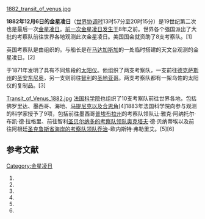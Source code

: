 [1882_transit_of_venus.jpg](https://zh.wikipedia.org/wiki/File:1882_transit_of_venus.jpg "fig:1882_transit_of_venus.jpg")

**1882年12月6日的金星凌日**（[世界协调时](https://zh.wikipedia.org/wiki/世界协调时 "wikilink")13时57分至20时15分）是19世纪第二次也是最后一次[金星凌日](../Page/金星凌日.md "wikilink")。[前一次金星凌日发生于](../Page/1874年金星凌日.md "wikilink")8年之前。世界各个强国派出了大批的考察队前往世界各地观测此次金星凌日。美国国会就资助了8支考察队。\[1\]

英国考察队是由组织的。与船长是在[马达加斯加](../Page/马达加斯加.md "wikilink")的一处临时搭建的天文台观测的金星凌日。\[2\]

于1871年发明了具有不同焦段的[太阳仪](https://zh.wikipedia.org/wiki/太阳仪 "wikilink")。他组织了两支考察队，一支前往[德克萨斯州](../Page/德克萨斯州.md "wikilink")的[圣安东尼奥](https://zh.wikipedia.org/wiki/圣安东尼奥 "wikilink")，另一支则前往[智利](../Page/智利.md "wikilink")的[圣地亚哥](https://zh.wikipedia.org/wiki/圣地亚哥 "wikilink")。两支考察队都有一架乌佐的太阳仪的复制品。\[3\]

[Transit_of_Venus_1882.jpg](https://zh.wikipedia.org/wiki/File:Transit_of_Venus_1882.jpg "fig:Transit_of_Venus_1882.jpg") [法国科学院](../Page/法国科学院.md "wikilink")也组织了10支考察队前往世界各地，包括佛罗里达、墨西哥、海地、[马提尼克以及](https://zh.wikipedia.org/wiki/马提尼克 "wikilink")[合恩角](https://zh.wikipedia.org/wiki/合恩角 "wikilink")\[4\]1883年法国科学院向参与观测的科学家授予了9项，包括前往墨西哥[普埃布拉州](../Page/普埃布拉州.md "wikilink")的考察队领队让·雅克·阿纳托尔·布凯·德·拉格里、前往智利[圣贝尔纳多的考察队领队奥克塔夫](https://zh.wikipedia.org/wiki/聖貝爾納多_\(智利\) "wikilink")·德·贝纳蒂埃以及前往阿根廷[圣克鲁斯省海岸的考察队领队乔治](../Page/圣克鲁斯省_\(阿根廷\).md "wikilink")-欧内斯特·弗勒里艾。\[5\]\[6\]

## 参考文献

[Category:金星凌日](https://zh.wikipedia.org/wiki/Category:金星凌日 "wikilink")

1.
2.
3.
4.
5.
6.